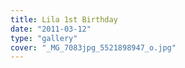 ```yaml
---
title: Lila 1st Birthday
date: "2011-03-12"
type: "gallery"
cover: "_MG_7083jpg_5521898947_o.jpg"
---
```

